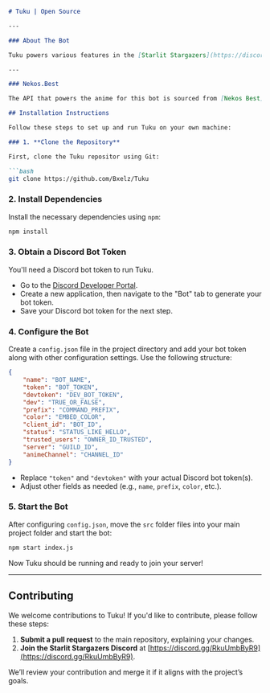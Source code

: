 ```markdown
# Tuku | Open Source

---

### About The Bot

Tuku powers various features in the [Starlit Stargazers](https://discord.gg/RkuUmbByR9) server, and this repository contains its source code.

---

### Nekos.Best

The API that powers the anime for this bot is sourced from [Nekos Best](https://nekos.best), please consider the authors when using their service.

## Installation Instructions

Follow these steps to set up and run Tuku on your own machine:

### 1. **Clone the Repository**

First, clone the Tuku repositor using Git:

```bash
git clone https://github.com/Bxelz/Tuku
```

### 2. **Install Dependencies**

Install the necessary dependencies using `npm`:

```bash
npm install
```

### 3. **Obtain a Discord Bot Token**

You'll need a Discord bot token to run Tuku.

- Go to the [Discord Developer Portal](https://discord.com/developers/applications).
- Create a new application, then navigate to the "Bot" tab to generate your bot token.
- Save your Discord bot token for the next step.

### 4. **Configure the Bot**

Create a `config.json` file in the project directory and add your bot token along with other configuration settings. Use the following structure:

```json
{
    "name": "BOT_NAME",
    "token": "BOT_TOKEN",
    "devtoken": "DEV_BOT_TOKEN",
    "dev": "TRUE_OR_FALSE",
    "prefix": "COMMAND_PREFIX",
    "color": "EMBED_COLOR",
    "client_id": "BOT_ID",
    "status": "STATUS_LIKE_HELLO",
    "trusted_users": "OWNER_ID_TRUSTED",
    "server": "GUILD_ID",
    "animeChannel": "CHANNEL_ID"
}
```

- Replace `"token"` and `"devtoken"` with your actual Discord bot token(s).
- Adjust other fields as needed (e.g., `name`, `prefix`, `color`, etc.).

### 5. **Start the Bot**

After configuring `config.json`, move the `src` folder files into your main project folder and start the bot:

```bash
npm start index.js
```

Now Tuku should be running and ready to join your server!

---

## Contributing

We welcome contributions to Tuku! If you'd like to contribute, please follow these steps:

1. **Submit a pull request** to the main repository, explaining your changes.
2. **Join the Starlit Stargazers Discord** at [https://discord.gg/RkuUmbByR9](https://discord.gg/RkuUmbByR9).

We’ll review your contribution and merge it if it aligns with the project’s goals.